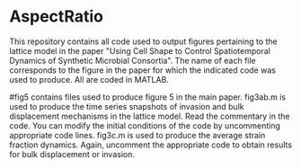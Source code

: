 # AspectRatio
This repository contains all code used to output figures pertaining to the lattice model in the paper "Using Cell Shape to Control Spatiotemporal Dynamics of Synthetic Microbial Consortia".  The name of each file corresponds to the figure in the paper for which the indicated code was used to produce.  All are coded in MATLAB.

#fig5 contains files used to produce figure 5 in the main paper.  fig3ab.m is used to produce the time series snapshots of invasion and bulk displacement mechanisms in the lattice model.  Read the commentary in the code.  You can modify the initial conditions of the code by uncommenting appropriate code lines.  fig3c.m is used to produce the average strain fraction dynamics.  Again, uncomment the appropriate code to obtain results for bulk displacement or invasion.
